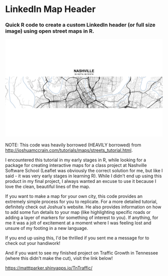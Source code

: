 # LinkedIn Map Header
### Quick R code to create a custom LinkedIn header (or full size image) using open street maps in R.

![alt text](https://github.com/matttparker/linkedin_map_header//blob/main/linkedin_map_header.png?raw=true)

NOTE: This code was heavily borrowed (HEAVILY borrowed) from http://joshuamccrain.com/tutorials/maps/streets_tutorial.html.

I encountered this tutorial in my early stages in R, while looking for a package for creating interactive maps for a class project at Nashville Software School (Leaflet was obviously the correct solution for me, but like I said - it was very early stages in learning R). While I didn't end up using this product in my final project, I always wanted an excuse to use it because I love the clean, beautiful lines of the map. 

If you want to make a map for your own city, this code provides an extremely simple process for you to replicate. For a more detailed tutorial, definitely check out Joshua's website. He also provides information on how to add some fun details to your map (like highlighting specific roads or adding a layer of markers for something of interest to you). If anything, for me it was a jolt of excitement at a moment where I was feeling lost and unsure of my footing in a new language.

If you end up using this, I'd be thrilled if you sent me a message for to check out your handiwork!

And if you want to see my finished project on Traffic Growth in Tennessee (where this didn't make the cut), visit the link below!

https://matttparker.shinyapps.io/TnTraffic/
